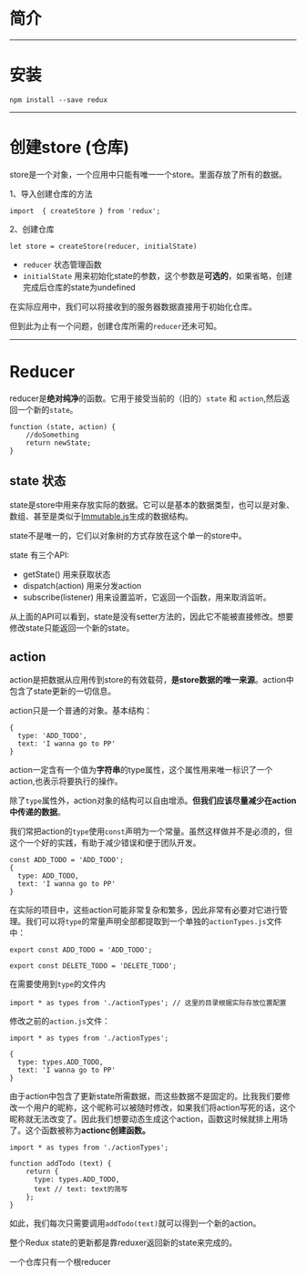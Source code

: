 # 简介

---

# 安装

```
npm install --save redux
```

---

# 创建store \(仓库\)

store是一个对象，一个应用中只能有唯一一个store。里面存放了所有的数据。

1、导入创建仓库的方法

```
import  { createStore } from 'redux';
```

2、创建仓库

```
let store = createStore(reducer, initialState)
```

* `reducer`  状态管理函数
* `initialState`  用来初始化state的参数，这个参数是**可选的**，如果省略，创建完成后仓库的state为undefined

在实际应用中，我们可以将接收到的服务器数据直接用于初始化仓库。

但到此为止有一个问题，创建仓库所需的`reducer`还未可知。

---

# Reducer

reducer是**绝对纯净**的函数。它用于接受当前的（旧的）`state` 和 `action`,然后返回一个新的`state`。

```
function (state, action) {
    //doSomething
    return newState;
}
```

## state 状态

state是store中用来存放实际的数据。它可以是基本的数据类型，也可以是对象、数组、甚至是类似于[Immutable.js](http://facebook.github.io/immutable-js/)生成的数据结构。

state不是唯一的，它们以对象树的方式存放在这个单一的store中。

state 有三个API:

* getState\(\)  用来获取状态
* dispatch\(action\)  用来分发action
* subscribe\(listener\)  用来设置监听，它返回一个函数，用来取消监听。

从上面的API可以看到，state是没有setter方法的，因此它不能被直接修改。想要修改state只能返回一个新的state。

## action

action是把数据从应用传到store的有效载荷，**是store数据的唯一来源**。action中包含了state更新的一切信息。

action只是一个普通的对象。基本结构：

```
{
  type: 'ADD_TODO',
  text: 'I wanna go to PP'
}
```

action一定含有一个值为**字符串**的type属性，这个属性用来唯一标识了一个action,也表示将要执行的操作。

除了`type`属性外，action对象的结构可以自由增添。**但我们应该尽量减少在action中传递的数据**。

我们常把action的`type`使用`const`声明为一个常量。虽然这样做并不是必须的，但这个一个好的实践，有助于减少错误和便于团队开发。

```
const ADD_TODO = 'ADD_TODO';
{
  type: ADD_TODO,
  text: 'I wanna go to PP'
}
```

在实际的项目中，这些action可能非常复杂和繁多，因此非常有必要对它进行管理。我们可以将`type`的常量声明全部都提取到一个单独的`actionTypes.js`文件中：

```
export const ADD_TODO = 'ADD_TODO';

export const DELETE_TODO = 'DELETE_TODO';
```

在需要使用到`type`的文件内

```
import * as types from './actionTypes'; // 这里的目录根据实际存放位置配置
```

修改之前的`action.js`文件：

```
import * as types from './actionTypes';

{
  type: types.ADD_TODO,
  text: 'I wanna go to PP'
}
```

由于action中包含了更新state所需数据，而这些数据不是固定的。比我我们要修改一个用户的昵称，这个昵称可以被随时修改，如果我们将action写死的话，这个昵称就无法改变了。因此我们想要动态生成这个action，函数这时候就排上用场了。这个函数被称为**actionc创建函数。**

```
import * as types from './actionTypes';

function addTodo (text) {
    return {
      type: types.ADD_TODO,
      text // text: text的简写
    };
}
```

如此，我们每次只需要调用`addTodo(text)`就可以得到一个新的action。

整个Redux state的更新都是靠reduxer返回新的state来完成的。

一个仓库只有一个根reducer

